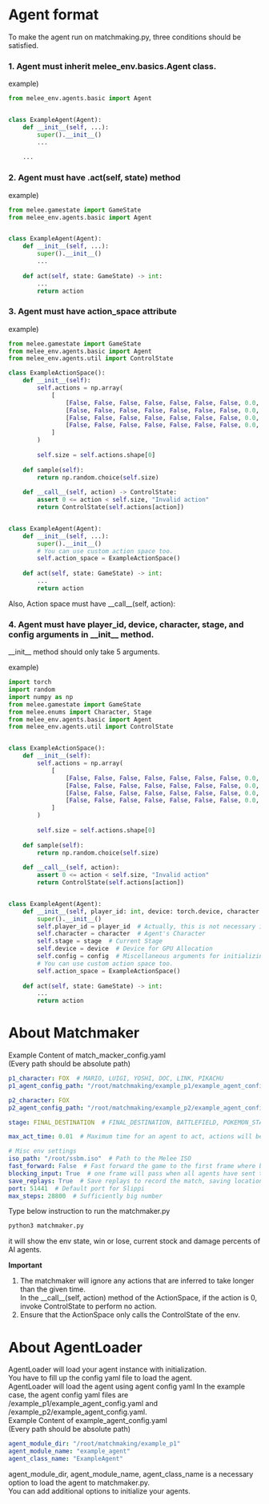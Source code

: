 Agent format
============

To make the agent run on matchmaking.py, three conditions should be satisfied.
### 1. Agent must inherit **melee_env.basics.Agent** class.
example) 
```python
from melee_env.agents.basic import Agent


class ExampleAgent(Agent):
    def __init__(self, ...):
        super().__init__()
        ...
    
    ...
```

### 2. Agent must have **.act(self, state)** method
example)
```python
from melee.gamestate import GameState
from melee_env.agents.basic import Agent


class ExampleAgent(Agent):
    def __init__(self, ...):
        super().__init__()
        ...
    
    def act(self, state: GameState) -> int:
        ... 
        return action
```

### 3. Agent must have **action_space** attribute

example)
```python
from melee.gamestate import GameState
from melee_env.agents.basic import Agent
from melee_env.agents.util import ControlState

class ExampleActionSpace():
    def __init__(self):
        self.actions = np.array(
            [
                [False, False, False, False, False, False, False, 0.0, 0.0, 0.0, 0.0, 0.0, 0.0],
                [False, False, False, False, False, False, False, 0.0, 0.0, 0.0, 0.0, 0.0, 0.0],
                [False, False, False, False, False, False, False, 0.0, 0.0, 0.0, 0.0, 0.0, 0.0],
                [False, False, False, False, False, False, False, 0.0, 0.0, 0.0, 0.0, 0.0, 0.0],
            ]
        )
        
        self.size = self.actions.shape[0]
        
    def sample(self):
        return np.random.choice(self.size)
    
    def __call__(self, action) -> ControlState:
        assert 0 <= action < self.size, "Invalid action"
        return ControlState(self.actions[action])


class ExampleAgent(Agent):
    def __init__(self, ...):
        super().__init__()
        # You can use custom action space too.
        self.action_space = ExampleActionSpace()
    
    def act(self, state: GameState) -> int:
        ...
        return action
```
Also, Action space must have \_\_call\_\_(self, action): 


### 4. Agent must have player_id, device, character, stage, and config arguments in \_\_init\_\_ method.

\_\_init\_\_ method should only take 5 arguments. 

example)
```python
import torch
import random
import numpy as np
from melee.gamestate import GameState
from melee.enums import Character, Stage
from melee_env.agents.basic import Agent
from melee_env.agents.util import ControlState


class ExampleActionSpace():
    def __init__(self):
        self.actions = np.array(
            [
                [False, False, False, False, False, False, False, 0.0, 0.0, 0.0, 0.0, 0.0, 0.0],
                [False, False, False, False, False, False, False, 0.0, 0.0, 0.0, 0.0, 0.0, 0.0],
                [False, False, False, False, False, False, False, 0.0, 0.0, 0.0, 0.0, 0.0, 0.0],
                [False, False, False, False, False, False, False, 0.0, 0.0, 0.0, 0.0, 0.0, 0.0],
            ]
        )
        
        self.size = self.actions.shape[0]
        
    def sample(self):
        return np.random.choice(self.size)
    
    def __call__(self, action):
        assert 0 <= action < self.size, "Invalid action"
        return ControlState(self.actions[action])


class ExampleAgent(Agent):
    def __init__(self, player_id: int, device: torch.device, character: Character, stage: Stage, config: dict):
        super().__init__()
        self.player_id = player_id  # Actually, this is not necessary information.
        self.character = character  # Agent's Character
        self.stage = stage  # Current Stage
        self.device = device  # Device for GPU Allocation
        self.config = config  # Miscellaneous arguments for initializing the agent
        # You can use custom action space too.
        self.action_space = ExampleActionSpace()
    
    def act(self, state: GameState) -> int:
        ...
        return action
```

About Matchmaker
================
Example Content of match_macker_config.yaml  
(Every path should be absolute path)
```yaml
p1_character: FOX  # MARIO, LUIGI, YOSHI, DOC, LINK, PIKACHU
p1_agent_config_path: "/root/matchmaking/example_p1/example_agent_config.yaml"

p2_character: FOX
p2_agent_config_path: "/root/matchmaking/example_p2/example_agent_config.yaml"

stage: FINAL_DESTINATION  # FINAL_DESTINATION, BATTLEFIELD, POKEMON_STADIUM

max_act_time: 0.01  # Maximum time for an agent to act, actions will be ignored if time exceeds this value

# Misc env settings
iso_path: "/root/ssbm.iso"  # Path to the Melee ISO
fast_forward: False  # Fast forward the game to the first frame where both agents have sent their inputs
blocking_input: True  # one frame will pass when all agents have sent their inputs
save_replays: True  # Save replays to record the match, saving location: /root/slippi_replays
port: 51441  # Default port for Slippi
max_steps: 28800  # Sufficiently big number
```

Type below instruction to run the matchmaker.py

```bash
python3 matchmaker.py
```

it will show the env state, win or lose, current stock and damage percents of AI agents.

**Important**  
1. The matchmaker will ignore any actions that are inferred to take longer than the given time.  
In the \_\_call\_\_(self, action) method of the ActionSpace, if the action is 0, invoke ControlState to perform no action.  
2. Ensure that the ActionSpace only calls the ControlState of the env.

About AgentLoader
=================
AgentLoader will load your agent instance with initialization.  
You have to fill up the config yaml file to load the agent.  
AgentLoader will load the agent using agent config yaml
In the example case, the agent config yaml files are 
/example_p1/example_agent_config.yaml and /example_p2/example_agent_config.yaml.  
Example Content of example_agent_config.yaml  
(Every path should be absolute path)

```yaml
agent_module_dir: "/root/matchmaking/example_p1"
agent_module_name: "example_agent"
agent_class_name: "ExampleAgent"
```
agent_module_dir, agent_module_name, agent_class_name is a necessary option to load the agent to matchmaker.py.  
You can add additional options to initialize your agents.

